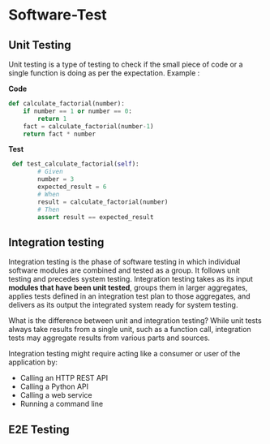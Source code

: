 # Software-Test
## Unit Testing

Unit testing is a type of testing to check if the small piece of code or a single function is doing as per the expectation.
Example :

**Code**

```python
def calculate_factorial(number):
    if number == 1 or number == 0:
        return 1
    fact = calculate_factorial(number-1)
    return fact * number
```

**Test**

```python
 def test_calculate_factorial(self):
        # Given
        number = 3
        expected_result = 6
        # When
        result = calculate_factorial(number)
        # Then
        assert result == expected_result
```
## Integration testing

Integration testing is the phase of software testing in which individual software modules are combined and tested as a group. 
It follows unit testing and precedes system testing.
Integration testing takes as its input **modules that have been unit tested**, groups them in larger aggregates, applies tests defined in an integration test plan to those aggregates, and delivers as its output the integrated system ready for system testing.

What is the difference between unit and integration testing?
While unit tests always take results from a single unit, such as a function call, integration tests may aggregate results from various parts and sources.

 Integration testing might require acting like a consumer or user of the application by:

- Calling an HTTP REST API
- Calling a Python API
- Calling a web service
- Running a command line



## E2E Testing
